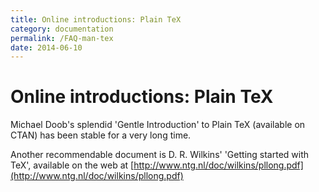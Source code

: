 ```yaml
---
title: Online introductions: Plain TeX
category: documentation
permalink: /FAQ-man-tex
date: 2014-06-10
---
```


# Online introductions: Plain TeX

Michael Doob's splendid 'Gentle Introduction' to Plain TeX
(available on CTAN) has been stable for a very long time.

Another recommendable document is D. R.&nbsp;Wilkins' 'Getting started with TeX',
available on the web at
[http://www.ntg.nl/doc/wilkins/pllong.pdf](http://www.ntg.nl/doc/wilkins/pllong.pdf)

